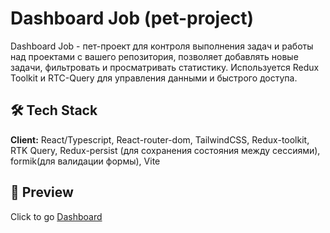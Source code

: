 # Dashboard Job (pet-project)
Dashboard Job - пет-проект для контроля выполнения задач и работы над проектами с вашего репозитория, позволяет добавлять новые задачи, фильтровать и просматривать статистику. Используется Redux Toolkit и RTC-Query для управления данными и быстрого доступа. 

## 🛠 Tech Stack
**Client:** React/Typescript, React-router-dom, TailwindCSS, Redux-toolkit, RTK Query, Redux-persist (для сохранения состояния между сессиями), formik(для валидации формы), Vite

## 🔭 Preview
Click to go [Dashboard](https://dashboard-job.vercel.app/)
